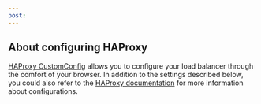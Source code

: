 ```yaml
---
post: 
---
```


## About configuring HAProxy

[HAProxy CustomConfig](http://help.cloud66.com/web-server/haproxy) allows you to configure your load balancer through the comfort of your browser. In addition to the settings described below, you could also refer to the [HAProxy documentation](http://haproxy.1wt.eu/download/1.3/doc/haproxy-en.txt) for more information about configurations.

